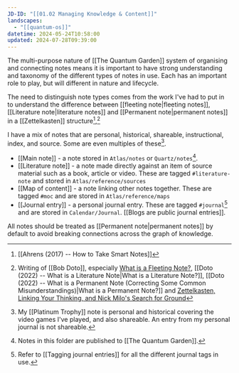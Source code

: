 ```yaml
---
JD-ID: "[[01.02 Managing Knowledge & Content]]"
landscapes:
  - "[[quantum-os]]"
datetime: 2024-05-24T10:58:00
updated: 2024-07-28T09:39:00
---
```

The multi-purpose nature of [[The Quantum Garden]] system of organising and connecting notes means it is important to have strong understanding and taxonomy of the different types of notes in use. Each has an important role to play, but will different in nature and lifecycle.

The need to distinguish note types comes from the work I've had to put in to understand the difference between [[fleeting note|fleeting notes]], [[Literature note|literature notes]] and [[Permanent note|permanent notes]] in a [[Zettelkasten]] structure[^1],[^2]

I have a mix of notes that are personal, historical, shareable, instructional, index, and source. Some are even multiples of these[^3]. 

- [[Main note]] - a note stored in `Atlas/notes` or `Quartz/notes`[^quartz]. 
- [[Literature note]]  - a note made directly against an item of source material such as a book, article or video. These are tagged `#literature-note` and stored in `Atlas/reference/sources`
- [[Map of content]] - a note linking other notes together. These are tagged `#moc` and are stored in `Atlas/reference/maps`
- [[Journal entry]] - a personal journal entry. These are tagged `#journal`[^journaltags]  and are stored in `Calendar/Journal`. [[Blogs are public journal entries]].

All notes should be treated as [[Permanent note|permanent notes]] by default to avoid breaking connections across the graph of knowledge.

[^1]: [[Ahrens (2017) -- How to Take Smart Notes]]
[^2]: Writing of [[Bob Doto]], especially [What is a Fleeting Note?](https://writing.bobdoto.computer/what-is-a-fleeting-note/), [[Doto (2022) -- What is a Literature Note|What is a Literature Note?]], [[Doto (2022) -- What is a Permanent Note (Correcting Some Common Misunderstandings)|What is a Permanent Note?]] and [Zettelkasten, Linking Your Thinking, and Nick Milo's Search for Ground](https://writing.bobdoto.computer/zettelkasten-linking-your-thinking-and-nick-milos-search-for-ground/)
[^3]: My [[Platinum Trophy]] note is personal and historical covering the video games I've played, and also shareable. An entry from my personal journal is not shareable.
[^journaltags]: Refer to [[Tagging journal entries]] for all the different journal tags in use.
[^4]:  [[Doto (2023) -- Using Diaries and Journals as Source Material for Zettelkasten Notes]]
[^quartz]: Notes in this folder are published to [[The Quantum Garden]].